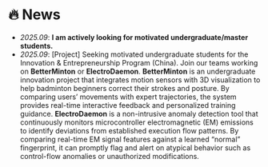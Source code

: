 # 🔥 News
- *2025.09*: **I am actively looking for motivated undergraduate/master students.** 
- *2025.09*: [Project] Seeking motivated undergraduate students for the Innovation & Entrepreneurship Program (China). Join our teams working on **BetterMinton** or **ElectroDaemon**. **BetterMinton** is an undergraduate innovation project that integrates motion sensors with 3D visualization to help badminton beginners correct their strokes and posture. By comparing users’ movements with expert trajectories, the system provides real-time interactive feedback and personalized training guidance. **ElectroDaemon** is a non-intrusive anomaly detection tool that continuously monitors microcontroller electromagnetic (EM) emissions to identify deviations from established execution flow patterns. By comparing real-time EM signal features against a learned “normal” fingerprint, it can promptly flag and alert on atypical behavior such as control-flow anomalies or unauthorized modifications.
